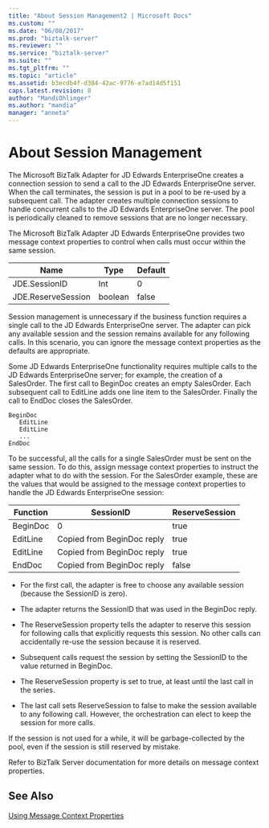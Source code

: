 ```yaml
---
title: "About Session Management2 | Microsoft Docs"
ms.custom: ""
ms.date: "06/08/2017"
ms.prod: "biztalk-server"
ms.reviewer: ""
ms.service: "biztalk-server"
ms.suite: ""
ms.tgt_pltfrm: ""
ms.topic: "article"
ms.assetid: b3ecdb4f-d384-42ac-9776-e7ad14d5f151
caps.latest.revision: 8
author: "MandiOhlinger"
ms.author: "mandia"
manager: "anneta"
---
```

# About Session Management
The Microsoft BizTalk Adapter for JD Edwards EnterpriseOne creates a connection session to send a call to the JD Edwards EnterpriseOne server. When the call terminates, the session is put in a pool to be re-used by a subsequent call. The adapter creates multiple connection sessions to handle concurrent calls to the JD Edwards EnterpriseOne server. The pool is periodically cleaned to remove sessions that are no longer necessary.  
  
 The Microsoft BizTalk Adapter JD Edwards EnterpriseOne provides two message context properties to control when calls must occur within the same session.  
  
|Name|Type|Default|  
|----------|----------|-------------|  
|JDE.SessionID|Int|0|  
|JDE.ReserveSession|boolean|false|  
  
 Session management is unnecessary if the business function requires a single call to the JD Edwards EnterpriseOne server. The adapter can pick any available session and the session remains available for any following calls. In this scenario, you can ignore the message context properties as the defaults are appropriate.  
  
 Some JD Edwards EnterpriseOne functionality requires multiple calls to the JD Edwards EnterpriseOne server; for example, the creation of a SalesOrder. The first call to BeginDoc creates an empty SalesOrder. Each subsequent call to EditLine adds one line item to the SalesOrder. Finally the call to EndDoc closes the SalesOrder.  
  
```  
BeginDoc  
   EditLine  
   EditLine  
   ...  
EndDoc  
```  
  
 To be successful, all the calls for a single SalesOrder must be sent on the same session. To do this, assign message context properties to instruct the adapter what to do with the session. For the SalesOrder example, these are the values that would be assigned to the message context properties to handle the JD Edwards EnterpriseOne session:  
  
|Function|SessionID|ReserveSession|  
|--------------|---------------|--------------------|  
|BeginDoc|0|true|  
|EditLine|Copied from BeginDoc reply|true|  
|EditLine|Copied from BeginDoc reply|true|  
|EndDoc|Copied from  BeginDoc reply|false|  
  
-   For the first call, the adapter is free to choose any available session (because the SessionID is zero).  
  
-   The adapter returns the SessionID that was used in the BeginDoc reply.  
  
-   The ReserveSession property tells the adapter to reserve this session for following calls that explicitly requests this session. No other calls can accidentally re-use the session because it is reserved.  
  
-   Subsequent calls request the session by setting the SessionID to the value returned in BeginDoc.  
  
-   The ReserveSession property is set to true, at least until the last call in the series.  
  
-   The last call sets ReserveSession to false to make the session available to any following call. However, the orchestration can elect to keep the session for more calls.  
  
 If the session is not used for a while, it will be garbage-collected by the pool, even if the session is still reserved by mistake.  
  
 Refer to BizTalk Server documentation for more details on message context properties.  
  
## See Also  
 [Using Message Context Properties](../core/using-message-context-properties1.md)